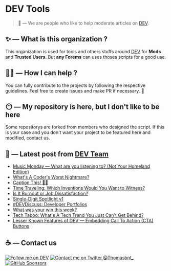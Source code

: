 # DEV Tools

> 🔧 — We are people who like to help moderate articles on [DEV](https://dev.to).

## ✨ — What is this organization ?

This organization is used for tools and others stuffs around [DEV](https://dev.to) for **Mods** and **Trusted Users**. But __any Forems__ can uses thoses scripts for a good use.


## 💪🏼 — How I can help ?

You can fully contribute to the projects by following the respective guidelines. Feel free to create issues and make PR if necessary. 🎉

## 😶 — My repository is here, but I don't like to be here

Some repositorys are forked from members who designed the script. If this is your case and you don't want your project to be featured here and modified, contact us.

## 📝 — Latest post from [DEV Team](https://dev.to/devteam)

<!-- BLOG-POST-LIST:START -->
- [Music Monday — What are you listening to? &lpar;Not Your Homeland Edition&rpar;](https://dev.to/devteam/music-monday-what-are-you-listening-to-not-your-homeland-edition-gnm)
- [What&#39;s A Coder&#39;s Worst Nightmare?](https://dev.to/devteam/whats-a-coders-worst-nightmare-4c4h)
- [Caption This! 🤔💭](https://dev.to/devteam/caption-this-3j7d)
- [Time Traveling: Which Inventions Would You Want to Witness?](https://dev.to/devteam/time-traveling-which-inventions-would-you-want-to-witness-4af0)
- [Is It Burnout or Job Dissatisfaction?](https://dev.to/devteam/is-it-burnout-or-job-dissatisfaction-3l4b)
- [Single-Digit Spotlight v1](https://dev.to/devteam/single-digit-spotlight-v1-4gfc)
- [#DEVDiscuss: Developer Portfolios](https://dev.to/devteam/devdiscuss-developer-portfolios-24i3)
- [What was your win this week?](https://dev.to/devteam/what-was-your-win-this-week-57gp)
- [Tech Taboo: What&#39;s A Tech Trend You Just Can&#39;t Get Behind?](https://dev.to/devteam/tech-taboo-whats-a-tech-trend-you-just-cant-get-behind-2d45)
- [Lesser Known Features of DEV — Embedding Call To Action &lpar;CTA&rpar; Buttons](https://dev.to/devteam/lesser-known-features-of-dev-embedding-call-to-action-cta-buttons-2gni)
<!-- BLOG-POST-LIST:END -->


## ☕ — Contact us

[![Follow me on DEV](https://img.shields.io/badge/dev.to-%2308090A.svg?&style=for-the-badge&logo=dev.to&logoColor=white&alt=devto)](https://dev.to/thomasbnt)
[![Contact me on Twitter @Thomasbnt_](https://img.shields.io/badge/Contact%20me%20on%20Twitter-%231DA1F2.svg?&style=for-the-badge&logo=twitter&logoColor=white&alt=twitter)](https://twitter.com/messages/1142357270-1142357270?text=Hello,%20I%20contact%20you%20from%20devtotools%20&recipient_id=1142357270) [![GitHub Sponsors](https://img.shields.io/badge/Sponsor%20me-%23EA54AE.svg?&style=for-the-badge&logo=github-sponsors&logoColor=white)](https://github.com/sponsors/thomasbnt)


